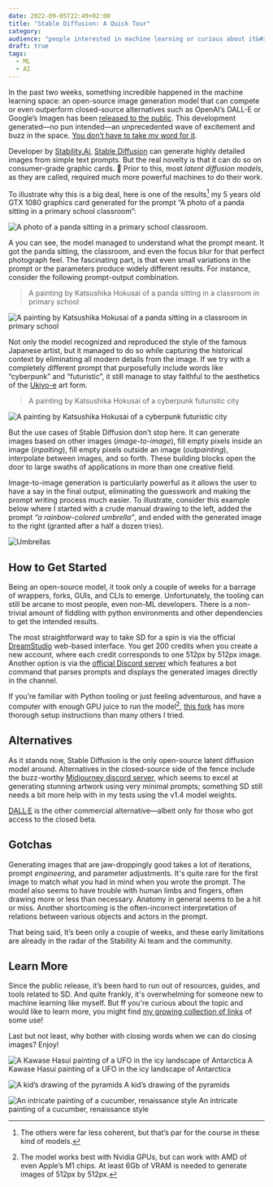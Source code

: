```yaml
---
date: 2022-09-05T22:49+02:00
title: "Stable Diffusion: A Quick Tour"
category:
audience: "people interested in machine learning or curious about it&#x27;s applications"
draft: true
tags:
  - ML
  - AI
---
```


In the past two weeks, something incredible happened in the machine learning space: an open-source image generation model that can compete or even outperform closed-source alternatives such as OpenAI’s DALL-E or Google’s Imagen has been [released to the public](https://stability.ai/blog/stable-diffusion-public-release). This development generated—no pun intended—an unprecedented wave of excitement and buzz in the space. [You don’t have to take my word for it](https://thealgorithmicbridge.substack.com/p/stable-diffusion-is-the-most-important).

Developer by [Stability.Ai](https://stability.ai), [Stable Diffusion](https://stability.ai/blog/stable-diffusion-announcement) can generate highly detailed images from simple text prompts. But the real novelty is that it can do so on consumer-grade graphic cards. 🤯 Prior to this, most _latent diffusion models_, as they are called, required much more powerful machines to do their work.

To illustrate why this is a big deal, here is one of the results[^1] my 5 years old GTX 1080 graphics card generated for the prompt “A photo of a panda sitting in a primary school classroom”:

![A photo of a panda sitting in a primary school classroom.](3313248937.png)

A you can see, the model  managed to understand what the prompt meant. It got the panda sitting, the classroom, and even the focus blur for that perfect photograph feel. The fascinating part, is that even small variations in the prompt or the parameters produce widely different results. For instance, consider the following prompt-output combination.

> A painting by Katsushika Hokusai of a panda sitting in a classroom in primary school

![A painting by Katsushika Hokusai of a panda sitting in a classroom in primary school](3345077563.png)

Not only the model recognized and reproduced the style of the famous Japanese artist, but it managed to do so while capturing the historical context by eliminating all modern details from the image. If we try with a completely different prompt that purposefully include words like “cyberpunk” and “futuristic”, it still manage to stay faithful to the aesthetics of the [Ukiyo-e](https://en.wikipedia.org/wiki/Ukiyo-e) art form.

> A painting by Katsushika Hokusai of a cyberpunk futuristic city

![A painting by Katsushika Hokusai of a cyberpunk futuristic city](3183093862.png)

But the use cases of Stable Diffusion don’t stop here. It can generate images based on other images (_image-to-image_), fill empty pixels inside an image (_inpaiting_), fill empty pixels outside an image (_outpainting_), interpolate between images, and so forth. These building blocks open the door to large swaths of applications in more than one creative field.

Image-to-image generation is particularly powerful as it allows the user to have a say in the final output, eliminating the guesswork and making the prompt writing process much easier. To illustrate, consider this example below where I started with a crude manual drawing to the left, added the prompt _“a rainbow-colored umbrella”_, and ended with the generated image to the right (granted after a half a dozen tries).

![Umbrellas](umbrellas.png)

## How to Get Started

Being an open-source model, it took only a couple of weeks for a barrage of wrappers, forks, GUIs, and CLIs to emerge. Unfortunately, the tooling can still be arcane to most people, even non-ML developers. There is a non-trivial amount of fiddling with python environments and other dependencies to get the intended results.

The most straightforward way to take SD for a spin is via the official [DreamStudio](https://beta.dreamstudio.ai/dream) web-based interface. You get 200 credits when you create a new account, where each credit corresponds to one 512px by 512px image. Another option is via the [official Discord server](https://discord.gg/stablediffusion) which features a bot command that parses prompts and displays the generated images directly in the channel.

If you’re familiar with Python tooling or just feeling adventurous, and have a computer with enough GPU juice to run the model[^2], [this fork](https://github.com/lstein/stable-diffusion) has more thorough setup instructions than many others I tried.

## Alternatives

As it stands now, Stable Diffusion is the only open-source latent diffusion model around. Alternatives in the closed-source side of the fence include the buzz-worthy [Midjourney discord server](https://discord.me/yp2funhwwf), which seems to excel at generating stunning artwork using very minimal prompts; something SD still needs a bit more help with in my tests using the v1.4 model weights.

[DALL·E](https://openai.com/blog/dall-e-now-available-in-beta/) is the other commercial alternative—albeit only for those who got access to the closed beta.

## Gotchas

Generating images that are jaw-droppingly good takes a lot of iterations, prompt _engineering_, and parameter adjustments. It's quite rare for the first image to match what you had in mind when you wrote the prompt. The model also seems to have trouble with human limbs and fingers, often drawing more or less than necessary. Anatomy in general seems to be a hit or miss. Another shortcoming is the often-incorrect interpretation of relations between various objects and actors in the prompt.

That being said, It’s been only a couple of weeks, and these early limitations are already in the radar of the Stability Ai team and the community.

## Learn More

Since the public release, it’s been hard to run out of resources, guides, and tools related to SD. And quite frankly, it's overwhelming for someone new to machine learning like myself. But ff you're curious about the topic and would like to learn more, you might find [my growing collection of links]((/collections/stable-diffusion/)) of some use!

Last but not least, why bother with closing words when we can do closing images? Enjoy!

![A Kawase Hasui painting of a UFO in the icy landscape of Antarctica](2870482490.png)
A Kawase Hasui painting of a UFO in the icy landscape of Antarctica

![A kid’s drawing of the pyramids](2613985449.png)
A kid’s drawing of the pyramids

![An intricate painting of a cucumber, renaissance style](4716763.png)
An intricate painting of a cucumber, renaissance style

[^1]: The others were far less coherent, but that’s par for the course in these kind of models.
[^2]: The model works best with Nvidia GPUs, but can work with AMD of even Apple’s M1 chips. At least 6Gb of VRAM is needed to generate images of 512px by 512px.

